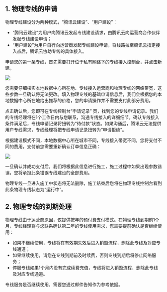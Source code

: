 ## 1. 物理专线的申请

物理专线建设分为两种模式，“腾讯云建设”、“用户建设”：

- “腾讯云建设”为用户向腾讯云发起专线建设请求，由腾讯云向运营商合作伙伴发起专线建设申请；
- “用户建设”为用户自行向运营商发起专线建设申请，将线路拉至腾讯云指定接入点后，腾讯云协助专线的具体接入。

申请您的第一条专线，首先需要打开位于私有网络下的专线接入控制台，并点击新建。

![](//mccdn.qcloud.com/img567fa85e57aa3.png)

您需要仔细核实本地数据中心所在地、专线接入运营商和物理专线的网络带宽，这些参数一旦确认将无法更改。填入物理专线的基础申请信息后，我们会根据您的本地数据中心所在地给出推荐的价格，您的申请操作并不需要支付此部分费用。

点击确认后，您即可在专线控制台“申请记录” 页，找到您的专线申请记录。我们的专线经理将在1个工作日内与您联系，沟通专线接入的详细细节，确认专线接入条件满足后，专线申请记录将扭转为“待付款”状态。如果沟通后，腾讯云无法提供用户专线需求，专线经理将把专线申请记录扭转为“申请拒绝”。

根据建设模式不同，本地数据中心所在城市不同，专线接入带宽不同，您将支付不同的费用，支付前您需要重新确认订单信息正确：

![](//mccdn.qcloud.com/img567fa85118921.png)

一旦确认并成功支付后，我们将根据此信息进行施工，施工过程中如果出现参数错误，您将承担此条错误专线建设的全部费用。

物理专线一旦进入施工中状态将无法删除，施工结束后您将在物理专线控制台看到此条物理专线状态为“运行中”。

## 2. 物理专线的到期处理

物理专线由于运营商原因，仅提供按年的预付费支付模式。在物理专线到期前1个月，专线经理将与您联系确认第二年的专线使用需求，您需要提前确认是否继续使用：

-	如果不继续使用，专线将在有效期失效后进入销毁流程，删除此专线及对应专线通道；
-	如果继续使用，请您在专线到期前及时续费，否则专线到期后将停止网络服务；
- 停服专线如果1个月内没有完成续费充值，专线将进入销毁流程，删除此专线及对应专线通道。

专线服务是否继续使用，需要您通过邮件告知作为参考依据。


